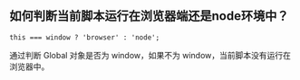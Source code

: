 ## 如何判断当前脚本运行在浏览器端还是node环境中？

```this === window ? 'browser' : 'node';```

通过判断 Global 对象是否为 window，如果不为 window，当前脚本没有运行在浏览器中。